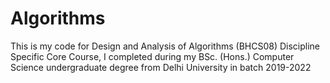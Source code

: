 # Algorithms

This is my code for Design and Analysis of Algorithms (BHCS08) Discipline Specific Core Course, I completed during my BSc. (Hons.) Computer Science undergraduate 
degree from Delhi University in batch 2019-2022
